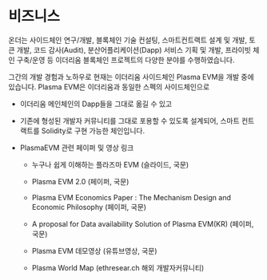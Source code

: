 
# 비즈니스

온더는 사이드체인 연구/개발, 블록체인 기술 컨설팅, 스마트컨트랙트 설계 및 개발, 토큰 개발, 코드 감사(Audit),
분산어플리케이션(Dapp) 서비스 기획 및 개발, 프라이빗 체인 구축/운영 등 이더리움 블록체인 프로젝트의 다양한 분야를 수행하였습니다.

그간의 개발 경험과 노하우로 현재는 이더리움 사이드체인 Plasma EVM을 개발 중에 있습니다.
Plasma EVM은 이더리움과 동일한 스펙의 사이드체인으로
* 이더리움 메인체인의 Dapp들을 그대로 옮길 수 있고
* 기존에 형성된 개발자 커뮤니티를 그대로 포용할 수 있도록 설계되어, 스마트 컨트랙트를 Solidity로 구현 가능한 체인입니다.

* PlasmaEVM 관련 페이퍼 및 영상 링크
  + 누구나 쉽게 이해하는 플라즈마 EVM (슬라이드, 국문)

  + Plasma EVM 2.0 (페이퍼, 국문)

  + Plasma EVM Economics Paper : The Mechanism Design and Economic Philosophy (페이퍼, 국문)

  + A proposal for Data availability Solution of Plasma EVM(KR) (페이퍼, 국문)

  + Plasma EVM 데모영상 (유튜브영상, 국문)

  + Plasma World Map (ethresear.ch 해외 개발자커뮤니티)   
